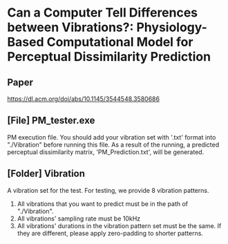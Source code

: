 # Can a Computer Tell Differences between Vibrations?: Physiology-Based Computational Model for Perceptual Dissimilarity Prediction

## Paper
https://dl.acm.org/doi/abs/10.1145/3544548.3580686

## [File] PM_tester.exe
PM execution file. You should add your vibration set with '.txt' format into "./Vibration" before running this file. As a result of the running, a predicted perceptual dissimilarity matrix, 'PM_Prediction.txt', will be generated.
				
## [Folder] Vibration
A vibration set for the test. For testing, we provide 8 vibration patterns.
1. All vibrations that you want to predict must be in the path of "./Vibration".
2. All vibrations' sampling rate must be 10kHz
3. All vibrations' durations in the vibration pattern set must be the same. If they are different, please apply zero-padding to shorter patterns.
